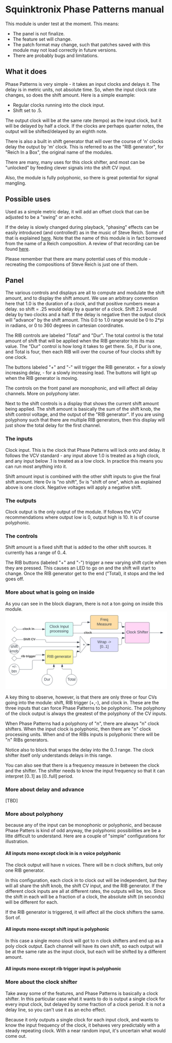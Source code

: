 # Squinktronix Phase Patterns manual

This module is under test at the moment. This means:

* The panel is not finalize.
* The feature set will change.
* The patch format may change, such that patches saved with this module may not load correctly in future versions.
* There are probably bugs and limitations.

## What it does

Phase Patterns is very simple - it takes an input clocks and delays it. The delay is in metric units, not absolute time. So, when the input clock rate changes, so does the shift amount. Here is a simple example:

* Regular clocks running into the clock input.
* Shift set to .5.

The output clock will be at the same rate (tempo) as the input clock, but it will be delayed by half a clock. If the clocks are perhaps quarter notes, the output will be shifted/delayed by an eighth note.

There is also a built in shift generator that will over the course of 'n' clocks delay the output by 'm' clock. This is referred to as the "RIB generator", for "Reich In a Box", the original name of the modules.

There are many, many uses for this clock shifter, and most can be "unlocked" by feeding clever signals into the shift CV input.

Also, the module is fully polyphonic, so there is great potential for signal mangling.

## Possible uses

Used as a simple metric delay, it will add an offset clock that can be adjusted to be a "swing" or an echo.

If the delay is slowly changed during playback, "phasing" effects can be easily introduced (and controlled!) as in the music of Steve Reich. Some of that is explained [here](https://en.wikipedia.org/wiki/Piano_Phase). Note that the name of this module is in fact borrowed from the name of a Reich composition. A review of that recording can be found [here](https://pitchfork.com/reviews/albums/21584-four-organs-phase-patterns/).

Please remember that there are many potential uses of this module - recreating the compositions of Steve Reich is just one of them.

## Panel

The various controls and displays are all to compute and modulate the shift amount, and to display the shift amount. We use an arbitrary convention here that 1.0 is the duration of a clock, and that positive numbers mean a delay. so shift = .25 would delay by a quarter of a clock. Shift 2.5 would delay by two clocks and a half. If the delay is negative then the output clock will "advance" by the shift amount. This 0.0 to 1.0 range would be 0 to 2*pi in radians, or 0 to 360 degrees in cartesian coordinates.

The RIB controls are labeled "Total" and "Dur". The total control is the total amount of shift that will be applied when the RIB generator hits its max value. The "Dur" control is how long it takes to get there. So, if Dur is one, and Total is four, then each RIB will over the course of four clocks shift by one clock.

The buttons labeled "+" and "-" will trigger the RIB generator. + for a slowly increasing delay, - for a slowly increasing lead. The buttons will light up when the RIB generator is moving.

The controls on the front panel are monophonic, and will affect all delay channels. More on polyphony later.

Next to the shift controls is a display that shows the current shift amount being applied. The shift amount is basically the sum of the shift knob, the shift control voltage, and the output of the "RIB generator". If you are using polyphony such that there are multiple RIB generators, then this display will just show the total delay for the first channel.

### The inputs

Clock input. This is the clock that Phase Patterns will lock onto and delay. It follows the VCV standard - any input above 1.0 is treated as a high clock, and any input below .1 is treated as a low clock. In practice this means you can run most anything into it.

Shift amount input is combined with the other shift inputs to give the final shift amount. Here 0v is "no shift", 5v is "shift of one", which as explained above is one clock. Negative voltages will apply a negative shift.

### The outputs

Clock output is the only output of the module. If follows the VCV recommendations where output low is 0, output high is 10. It is of course polyphonic.

### The controls

Shift amount is a fixed shift that is added to the other shift sources. It currently has a range of 0..4.

The RIB buttons (labeled "+" and "-") trigger a new varying shift cycle when they are pressed. This causes an LED to go on and the shift will start to change. Once the RIB generator get to the end ("Total), it stops and the led goes off.

### More about what is going on inside

As you can see in the block diagram, there is not a ton going on inside this module.
![Phase Patterns block diagram](./phase-block.svg)

A key thing to observe, however, is that there are only three or four CVs going into the module: shift, RIB trigger (+,-), and clock in. These are the three inputs that can force Phase Patterns to be polyphonic. The polyphony of the clock output is always the greatest of the polyphony of the CV inputs.

When Phase Patterns had a polyphony of "n", there are always "n" clock shifters. When the input clock is polyphonic, then there are "n" clock processing units. When and of the RIBs inputs is polyphonic there will be "n" RIBs generators.

Notice also to block that wraps the delay into the 0..1 range. The clock shifter itself only understands delays in this range.

You can also see that there is a frequency measure in between the clock and the shifter. The shifter needs to know the input frequency so that it can interpret [0..1] as [0..full] period.

### More about delay and advance

[TBD]

### More about polyphony

because any of the input can be monophonic or polyphonic, and because Phase Patters is kind of odd anyway, the polyphonic possibilities are be a litte difficult to understand. Here are a couple of "simple" configurations for illustration.

#### All inputs mono except clock in is n voice polyphonic

The clock output will have n voices. There will be n clock shifters, but only one RIB generator.

In this configuration, each clock in to clock out will be independent, but they will all share the shift knob, the shift CV input, and the RIB generator.  If the different clock inputs are all at different rates, the outputs will be, too. Since the shift in each will be a fraction of a clock, the absolute shift (in seconds) will be different for each.

If the RIB generator is triggered, it will affect all the clock shifters the same. Sort of.

#### All inputs mono except shift input is polyphonic

In this case a single mono clock will got to n clock shifters and end up as a poly clock output. Each channel will have its own shift, so each output will be at the same rate as the input clock, but each will be shifted by a different amount.

#### All inputs mono except rib trigger input is polyphonic

### More about the clock shifter

Take away some of the features, and Phase Patterns is basically a clock shifter. In this particular case what it wants to do is output a single clock for every input clock, but delayed by some fraction of a clock period. It is not a delay line, so you can't use it as an echo effect.

Because it only outputs a single clock for each input clock, and wants to know the input frequency of the clock, it behaves very predictably with a steady repeating clock. With a near random input, it's uncertain what would come out.
